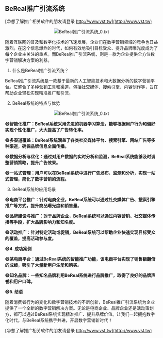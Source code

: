 ## **BeReal推广引流系统**

[😍想了解推广相关软件的朋友请登录 http://www.vst.tw](http://www.vst.tw)

 <center><img src="https://vst.tw/MP4/tuiguang/png/1.png" alt="BeReal推广引流系统_0.txt"></center>

随着互联网的普及和数字化技术的飞速发展，企业们在数字营销领域的竞争也日益激烈。在这个信息爆炸的时代，如何有效地吸引目标受众、提升品牌曝光度成为了每个企业主关注的重点。而BeReal推广引流系统，则是一款为企业提供全方位数字营销解决方案的利器。

1. 什么是BeReal推广引流系统？

BeReal推广引流系统是一款基于最新的人工智能技术和大数据分析的数字营销平台。它整合了多种营销工具和渠道，包括社交媒体、搜索引擎、内容创作等，旨在帮助企业轻松实现精准推广和引流。

2. BeReal系统的特点与优势

 <center><img src="https://vst.tw/MP4/tuiguang/png/7.png" alt="BeReal推广引流系统_0.txt"></center>

**😄智能化推广：BeReal系统采用先进的机器学习算法，能够根据用户行为和偏好实现个性化推广，大大提高了广告转化率。**

**😄多渠道覆盖：BeReal系统涵盖了各类社交媒体平台、搜索引擎、网站广告等多种渠道，确保品牌信息全面传播。**

**😄数据分析与优化：通过对用户数据的实时分析和监测，BeReal系统能够及时调整营销策略，提升广告效果。**

**😄一站式管理：用户可以在BeReal系统中进行广告发布、监测和分析，实现一站式管理，简化了数字营销的流程。**

3. BeReal系统的应用场景

**😄电商平台推广：针对电商企业，BeReal系统可以通过社交媒体广告、搜索引擎推广等方式，提升商品曝光度和销售量。**

**😄品牌建设与推广：对于品牌企业，BeReal系统可以通过内容营销、社交媒体传播等手段，扩大品牌影响力和知名度。**

**😄活动推广：针对特定活动或促销，BeReal系统可以帮助企业快速实现目标受众的覆盖，提高活动参与度。**

**😄4. 成功案例**

**😄某电商平台：通过BeReal系统的智能推广功能，该电商平台实现了销售额翻倍的成绩，吸引了大量新用户注册和购买。**

**😄知名品牌：一些知名品牌利用BeReal系统进行品牌推广，取得了良好的品牌声誉和用户口碑。**

**😄5. 结语**

随着消费者行为的变化和数字营销技术的不断创新，BeReal推广引流系统为企业提供了一个全新的数字营销解决方案。无论是电商企业、品牌企业还是活动策划方，都可以通过BeReal系统实现精准推广、提升品牌价值。让我们一起拥抱数字化时代，与BeReal系统携手共进，开启数字营销新时代！

[😍想了解推广相关软件的朋友请登录 http://www.vst.tw](http://www.vst.tw)



